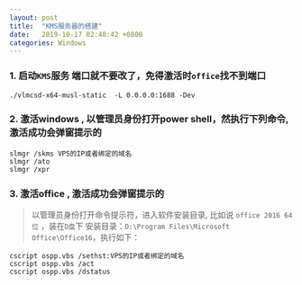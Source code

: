 ```yaml
---
layout: post
title:  "KMS服务器的搭建"
date:   2019-10-17 02:40:42 +0800
categories: Windows
---
```


### 1. 启动`KMS`服务 端口就不要改了，免得激活时`office`找不到端口

```shell
./vlmcsd-x64-musl-static  -L 0.0.0.0:1688 -Dev
```

### 2. 激活windows , 以管理员身份打开power shell，然执行下列命令, 激活成功会弹窗提示的

```shell
slmgr /skms VPS的IP或者绑定的域名
slmgr /ato
slmgr /xpr
```

### 3. 激活office , 激活成功会弹窗提示的

> 以管理员身份打开命令提示符，进入软件安装目录, 比如说 `office 2016 64位` ，装在`D盘`下
> 安装目录：`D:\Program Files\Microsoft Office\Office16`，执行如下：

```shell
cscript ospp.vbs /sethst:VPS的IP或者绑定的域名
cscript ospp.vbs /act
cscript ospp.vbs /dstatus
```

